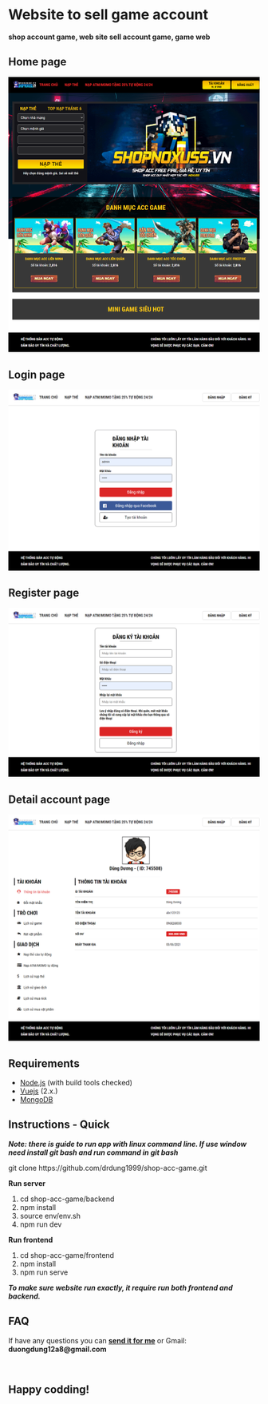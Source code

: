 # Website to sell game account

<b>shop account game, web site sell account game, game web</b>

<h2>Home page</h2>
<img src="image/homepage.png" alt="">

<h2>Login page</h2>
<img src="image/login.png" alt="">

<h2>Register page</h2>
<img src="image/register.png" alt="">

<h2>Detail account page</h2>
<img src="image/detail account.png" alt="">

<h2>Requirements</h2>
<ul>
  <li><a href="https://nodejs.org/en/">Node.js</a> (with build tools checked)</li>
  <li><a href="https://vuejs.org/">Vuejs</a> (2.x.)</li>
  <li><a href="https://www.mongodb.com/">MongoDB</a></li>
</ul>

<h2>Instructions - Quick</h2>

<p><b><i>Note: there is guide to run app with linux command line. If use window need install git bash and run command in git bash</i></b></p>
<p>git clone https://github.com/drdung1999/shop-acc-game.git</p>

<p><b>Run server</b></p>
<ol>
  <li>cd shop-acc-game/backend</li>
  <li>npm install</li>
  <li>source env/env.sh</li>
  <li>npm run dev</li>
</ol>

<p><b>Run frontend</b></p>
<ol>
  <li>cd shop-acc-game/frontend</li>
  <li>npm install</li>
  <li>npm run serve</li>
</ol>

<p><b><i>To make sure website run exactly, it require run both frontend and backend.</i></b></p>

<h2>FAQ</h2>
<p>If have any questions you can <b><a href="https://www.facebook.com/profile1.account.tab.id100009">send it for me</a></b> or Gmail: <b>duongdung12a8@gmail.com</b></p>

<br>
<h2>Happy codding!</h2>
